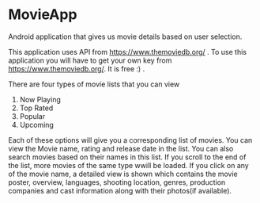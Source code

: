 MovieApp
========

Android application that gives us movie details based on user selection. 

This application uses API from https://www.themoviedb.org/ . 
To use this application you will have to get your own key from https://www.themoviedb.org/. It is free :) .  

There are four types of movie lists that you can view 
1) Now Playing
2) Top Rated 
3) Popular 
4) Upcoming   

Each of these options will give you a corresponding list of movies. 
You can view the Movie name, rating and release date in the list. 
You can also search movies based on their names in this list. 
If you scroll to the end of the list, more movies of the same type wwill be loaded. 
If you click on any of the movie name, a detailed view is shown which contains the movie poster, overview, languages, 
shooting location, genres, production companies and cast information along with their photos(if available).
